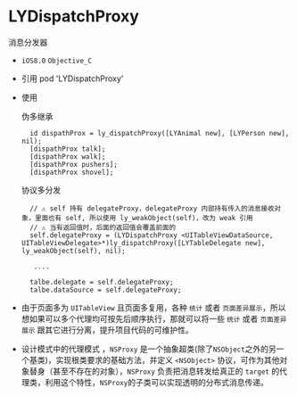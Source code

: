 # LYDispatchProxy
消息分发器

* `iOS8.0`  `Objective_C`

* 引用
  pod 'LYDispatchProxy'
  
* 使用    

  伪多继承

  
  ```
    id dispathProx = ly_dispatchProxy([LYAnimal new], [LYPerson new], nil);
    [dispathProx talk];
    [dispathProx walk];
    [dispathProx pushers];
    [dispathProx shovel];
  ```
  
  协议多分发
  
  ```
    // ⚠️ self 持有 delegateProxy，delegateProxy 内部持有传入的消息接收对象，里面也有 self, 所以使用 ly_weakObject(self)，改为 weak 引用
    // ⚠️ 当有返回值时，后面的返回值会覆盖前面的
    self.delegateProxy = (LYDispatchProxy <UITableViewDataSource, UITableViewDelegate>*)ly_dispatchProxy([LYTableDelegate new], ly_weakObject(self), nil);
    
     ....
     
    talbe.delegate = self.delegateProxy;
    talbe.dataSource = self.delegateProxy;
  ```
  
* 由于页面多为 `UITableView` 且页面多复用，各种 `统计` 或者 `页面差异展示`，所以想如果可以多个代理均可按先后顺序执行，那就可以将一些 `统计` 或者 `页面差异展示` 跟其它进行分离，提升项目代码的可维护性。

* 设计模式中的代理模式 ，`NSProxy` 是一个抽象超类(除了`NSObject`之外的另一个基类)，实现根类要求的基础方法，并定义 `<NSObject>` 协议，可作为其他对象替身（甚至不存在的对象），`NSProxy` 负责把消息转发给真正的 `target` 的代理类，利用这个特性，`NSProxy`的子类可以实现透明的分布式消息传递。
